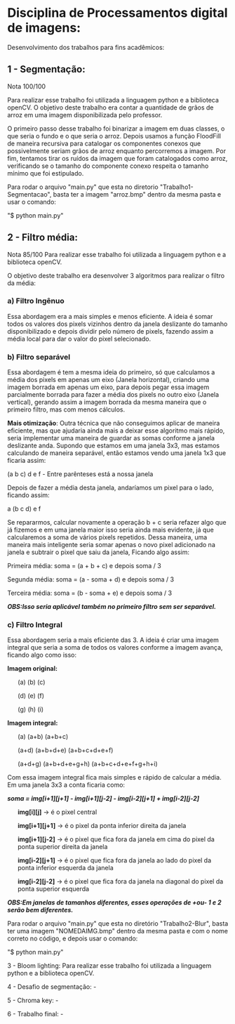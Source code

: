 # Disciplina de Processamentos digital de imagens:

Desenvolvimento dos trabalhos para fins acadêmicos:

## 1 - Segmentação: 
Nota 100/100

Para realizar esse trabalho foi utilizada a linguagem python e a biblioteca openCV.
O objetivo deste trabalho era contar a quantidade de grãos de arroz em uma imagem disponibilizada pelo professor.

O primeiro passo desse trabalho foi binarizar a imagem em duas classes, o que seria o fundo e o que seria o arroz. Depois usamos a função FloodFill de maneira recursiva para catalogar os componentes conexos que possivelmente seriam grãos de arroz enquanto percorremos a imagem. Por fim, tentamos tirar os ruídos da imagem que foram catalogados como arroz, verificando se o tamanho do componente conexo respeita o tamanho mínimo que foi estipulado.  

Para rodar o arquivo "main.py" que esta no diretorio "Trabalho1-Segmentacao", basta ter a imagem "arroz.bmp" dentro da mesma pasta e usar o comando:

"$ python main.py"

## 2 - Filtro média: 
Nota 85/100
Para realizar esse trabalho foi utilizada a linguagem python e a biblioteca openCV.

O objetivo deste trabalho era desenvolver 3 algoritmos para realizar o filtro da média:

### a) Filtro Ingênuo
  Essa abordagem era a mais simples e menos eficiente. A ideia é somar todos os valores dos pixels vizinhos dentro da janela deslizante do tamanho disponibilizado e depois dividir pelo número de pixels, fazendo assim a média local para dar o valor do pixel selecionado. 

### b) Filtro separável
  Essa abordagem é tem a mesma ideia do primeiro, só que calculamos a média dos pixels em apenas um eixo (Janela horizontal), criando uma imagem borrada em apenas um eixo, para depois pegar essa imagem parcialmente borrada para fazer a média dos pixels no outro eixo (Janela vertical), gerando assim a imagem borrada da mesma maneira que o primeiro filtro, mas com menos cálculos.
  
  **Mais otimização**: 
  Outra técnica que não conseguimos aplicar de maneira eficiente, mas que ajudaria ainda mais a deixar esse algoritmo mais rápido, seria implementar uma maneira de guardar as somas conforme a janela deslizante anda. 
  Supondo que estamos em uma janela 3x3, mas estamos calculando de maneira separável, então estamos vendo uma janela 1x3 que ficaria assim:
  
  (a b c) d e f  - Entre parênteses está a nossa janela
  
  Depois de fazer a média desta janela, andaríamos um pixel para o lado, ficando assim:
  
  a (b c d) e f  

  Se repararmos, calcular novamente a operação b + c seria refazer algo que já fizemos e em uma janela maior isso seria ainda mais evidente, já que calcularemos a soma de vários pixels repetidos. Dessa maneira, uma maneira mais inteligente seria somar apenas o novo pixel adicionado na janela e subtrair o pixel que saiu da janela, Ficando algo assim:
  
  
  Primeira média: soma = (a + b + c) e depois soma / 3
  
  Segunda média: soma = (a - soma + d) e depois soma / 3
  
  Terceira média: soma = (b - soma + e) e depois soma / 3
 
  ***OBS:Isso seria aplicável também no primeiro filtro sem ser separável.***


### c) Filtro Integral
  Essa abordagem seria a mais eficiente das 3. A ideia é criar uma imagem integral que seria a soma de todos os valores conforme a imagem avança, ficando algo como isso:
  
  **Imagem original:**
  
  <ul>
  
  (a) (b) (c)
  
  (d) (e) (f)
  
  (g) (h) (i)
  
  </ul>
  
  **Imagem integral:**
  
  <ul>
  
  (a)     (a+b)         (a+b+c)
  
  (a+d)   (a+b+d+e)     (a+b+c+d+e+f)
  
  (a+d+g) (a+b+d+e+g+h) (a+b+c+d+e+f+g+h+i)
  
  </ul>
  
  
  Com essa imagem integral fica mais simples e rápido de calcular a média. Em uma janela 3x3 a conta ficaria como:
  
  **_soma = img[i+1][j+1] - img[i+1][j-2] - img[i-2][j+1] + img[i-2][j-2]_**
  
  <ul>
  
  **img[i][j]** -> é o pixel central
  
  **img[i+1][j+1]** -> é o pixel da ponta inferior direita da janela
  
  **img[i+1][j-2]** -> é o pixel que fica fora da janela em cima do pixel da ponta superior direita da janela
  
  **img[i-2][j+1]** -> é o pixel que fica fora da janela ao lado do pixel da ponta inferior esquerda da janela
  
  **img[i-2][j-2]** -> é o pixel que fica fora da janela na diagonal do pixel da ponta superior esquerda
  
  </ul>
  
  ***OBS:Em janelas de tamanhos diferentes, esses operações de +ou- 1 e 2 serão bem diferentes.***
  
  
Para rodar o arquivo "main.py" que esta no diretório "Trabalho2-Blur", basta ter uma imagem "NOMEDAIMG.bmp" dentro da mesma pasta e com o nome correto no código, e depois usar o comando:

"$ python main.py"


3 - Bloom lighting: 
Para realizar esse trabalho foi utilizada a linguagem python e a biblioteca openCV.

4 - Desafio de segmentação: -

5 - Chroma key: -

6 - Trabalho final: -

